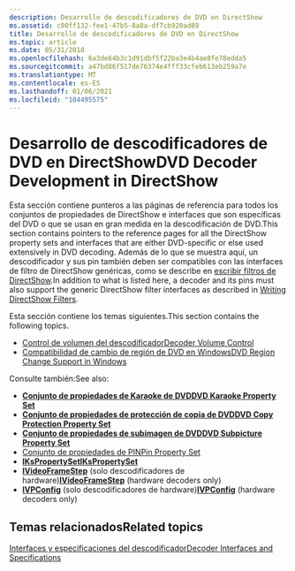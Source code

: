 ```yaml
---
description: Desarrollo de descodificadores de DVD en DirectShow
ms.assetid: c00ff132-fee1-47b5-8a8a-df7cb920ad89
title: Desarrollo de descodificadores de DVD en DirectShow
ms.topic: article
ms.date: 05/31/2018
ms.openlocfilehash: 6a3de64b3c1d91dbf5f22ba3e4b4ae8fe78edda5
ms.sourcegitcommit: a47bd86f517de76374e4fff33cfeb613eb259a7e
ms.translationtype: MT
ms.contentlocale: es-ES
ms.lasthandoff: 01/06/2021
ms.locfileid: "104495575"
---
```

# <a name="dvd-decoder-development-in-directshow"></a><span data-ttu-id="d01b8-103">Desarrollo de descodificadores de DVD en DirectShow</span><span class="sxs-lookup"><span data-stu-id="d01b8-103">DVD Decoder Development in DirectShow</span></span>

<span data-ttu-id="d01b8-104">Esta sección contiene punteros a las páginas de referencia para todos los conjuntos de propiedades de DirectShow e interfaces que son específicas del DVD o que se usan en gran medida en la descodificación de DVD.</span><span class="sxs-lookup"><span data-stu-id="d01b8-104">This section contains pointers to the reference pages for all the DirectShow property sets and interfaces that are either DVD-specific or else used extensively in DVD decoding.</span></span> <span data-ttu-id="d01b8-105">Además de lo que se muestra aquí, un descodificador y sus pin también deben ser compatibles con las interfaces de filtro de DirectShow genéricas, como se describe en [escribir filtros de DirectShow](writing-directshow-filters.md).</span><span class="sxs-lookup"><span data-stu-id="d01b8-105">In addition to what is listed here, a decoder and its pins must also support the generic DirectShow filter interfaces as described in [Writing DirectShow Filters](writing-directshow-filters.md).</span></span>

<span data-ttu-id="d01b8-106">Esta sección contiene los temas siguientes.</span><span class="sxs-lookup"><span data-stu-id="d01b8-106">This section contains the following topics.</span></span>

-   [<span data-ttu-id="d01b8-107">Control de volumen del descodificador</span><span class="sxs-lookup"><span data-stu-id="d01b8-107">Decoder Volume Control</span></span>](decoder-volume-control.md)
-   [<span data-ttu-id="d01b8-108">Compatibilidad de cambio de región de DVD en Windows</span><span class="sxs-lookup"><span data-stu-id="d01b8-108">DVD Region Change Support in Windows</span></span>](dvd-region-change-support-in-windows.md)

<span data-ttu-id="d01b8-109">Consulte también:</span><span class="sxs-lookup"><span data-stu-id="d01b8-109">See also:</span></span>

-   [<span data-ttu-id="d01b8-110">**Conjunto de propiedades de Karaoke de DVD**</span><span class="sxs-lookup"><span data-stu-id="d01b8-110">**DVD Karaoke Property Set**</span></span>](dvd-karaoke-property-set.md)
-   [<span data-ttu-id="d01b8-111">**Conjunto de propiedades de protección de copia de DVD**</span><span class="sxs-lookup"><span data-stu-id="d01b8-111">**DVD Copy Protection Property Set**</span></span>](dvd-copy-protection-property-set.md)
-   [<span data-ttu-id="d01b8-112">**Conjunto de propiedades de subimagen de DVD**</span><span class="sxs-lookup"><span data-stu-id="d01b8-112">**DVD Subpicture Property Set**</span></span>](dvd-subpicture-property-set.md)
-   [<span data-ttu-id="d01b8-113">Conjunto de propiedades de PIN</span><span class="sxs-lookup"><span data-stu-id="d01b8-113">Pin Property Set</span></span>](pin-property-set.md)
-   [<span data-ttu-id="d01b8-114">**IKsPropertySet**</span><span class="sxs-lookup"><span data-stu-id="d01b8-114">**IKsPropertySet**</span></span>](ikspropertyset.md)
-   <span data-ttu-id="d01b8-115">[**IVideoFrameStep**](/windows/desktop/api/Strmif/nn-strmif-ivideoframestep) (solo descodificadores de hardware)</span><span class="sxs-lookup"><span data-stu-id="d01b8-115">[**IVideoFrameStep**](/windows/desktop/api/Strmif/nn-strmif-ivideoframestep) (hardware decoders only)</span></span>
-   <span data-ttu-id="d01b8-116">[**IVPConfig**](/previous-versions/windows/desktop/api/Vpconfig/nn-vpconfig-ivpconfig) (solo descodificadores de hardware)</span><span class="sxs-lookup"><span data-stu-id="d01b8-116">[**IVPConfig**](/previous-versions/windows/desktop/api/Vpconfig/nn-vpconfig-ivpconfig) (hardware decoders only)</span></span>

## <a name="related-topics"></a><span data-ttu-id="d01b8-117">Temas relacionados</span><span class="sxs-lookup"><span data-stu-id="d01b8-117">Related topics</span></span>

<dl> <dt>

[<span data-ttu-id="d01b8-118">Interfaces y especificaciones del descodificador</span><span class="sxs-lookup"><span data-stu-id="d01b8-118">Decoder Interfaces and Specifications</span></span>](decoder-interfaces-and-specifications.md)
</dt> </dl>

 

 



